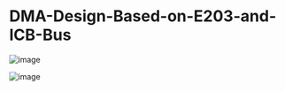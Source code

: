 # DMA-Design-Based-on-E203-and-ICB-Bus

![image](https://github.com/user-attachments/assets/18d9d8d1-a436-472e-83a7-f6cba54cce1b)

![image](https://github.com/user-attachments/assets/59c34e10-f71c-4736-b96c-66a00f5ed7e3)
